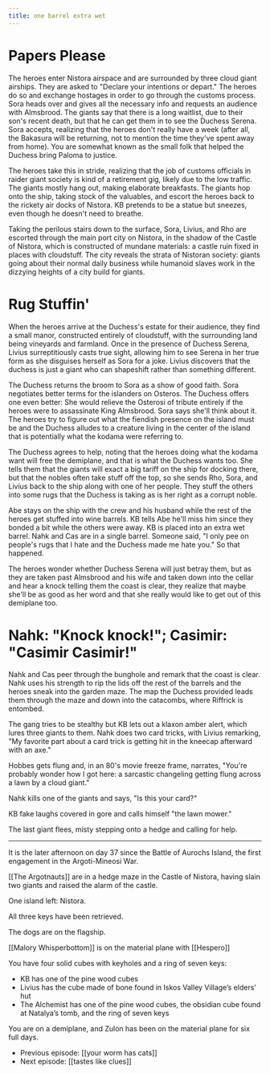 ```yaml
---
title: one barrel extra wet
---
```


# Papers Please

The heroes enter Nistora airspace and are surrounded by three cloud giant airships. They are asked to "Declare your intentions or depart." The heroes do so and exchange hostages in order to go through the customs process. Sora heads over and gives all the necessary info and requests an audience with Almsbrood. The giants say that there is a long waitlist, due to their son's recent death, but that he can get them in to see the Duchess Serena. Sora accepts, realizing that the heroes don't really have a week (after all, the Bakasura will be returning, not to mention the time they've spent away from home). You are somewhat known as the small folk that helped the Duchess bring Paloma to justice.

The heroes take this in stride, realizing that the job of customs officials in raider giant society is kind of a retirement gig, likely due to the low traffic. The giants mostly hang out, making elaborate breakfasts. The giants hop onto the ship, taking stock of the valuables, and escort the heroes back to the rickety air docks of Nistora. KB pretends to be a statue but sneezes, even though he doesn't need to breathe.

Taking the perilous stairs down to the surface, Sora, Livius, and Rho are escorted through the main port city on Nistora, in the shadow of the Castle of Nistora, which is constructed of mundane materials: a castle ruin fixed in places with cloudstuff. The city reveals the strata of Nistoran society: giants going about their normal daily business while humanoid slaves work in the dizzying heights of a city build for giants. 

# Rug Stuffin'

When the heroes arrive at the Duchess's estate for their audience, they find a small manor, constructed entirely of cloudstuff, with the surrounding land being vineyards and farmland. Once in the presence of Duchess Serena, Livius surreptitiously casts true sight, allowing him to see Serena in her true form as she disguises herself as Sora for a joke. Livius discovers that the duchess is just a giant who can shapeshift rather than something different. 

The Duchess returns the broom to Sora as a show of good faith. Sora negotiates better terms for the islanders on Osteros. The Duchess offers one even better: She would relieve the Osterosi of tribute entirely if the heroes were to assassinate King Almsbrood. Sora says she'll think about it. The heroes try to figure out what the fiendish presence on the island must be and the Duchess alludes to a creature living in the center of the island that is potentially what the kodama were referring to. 

The Duchess agrees to help, noting that the heroes doing what the kodama want will free the demiplane, and that is what the Duchess wants too. She tells them that the giants will exact a big tariff on the ship for docking there, but that the nobles often take stuff off the top, so she sends Rho, Sora, and Livius back to the ship along with one of her people. They stuff the others into some rugs that the Duchess is taking as is her right as a corrupt noble. 

Abe stays on the ship with the crew and his husband while the rest of the heroes get stuffed into wine barrels. KB tells Abe he'll miss him since they bonded a bit while the others were away. KB is placed into an extra wet barrel. Nahk and Cas are in a single barrel. Someone said, "I only pee on people's rugs that I hate and the Duchess made me hate you." So that happened.

The heroes wonder whether Duchess Serena will just betray them, but as they are taken past Almsbrood and his wife and taken down into the cellar and hear a knock telling them the coast is clear, they realize that maybe she'll be as good as her word and that she really would like to get out of this demiplane too. 

# Nahk: "Knock knock!"; Casimir: "Casimir Casimir!"

Nahk and Cas peer through the bunghole and remark that the coast is clear. Nahk uses his strength to rip the lids off the rest of the barrels and the heroes sneak into the garden maze. The map the Duchess provided leads them through the maze and down into the catacombs, where Riffrick is entombed. 

The gang tries to be stealthy but KB lets out a klaxon amber alert, which lures three giants to them. Nahk does two card tricks, with Livius remarking, "My favorite part about a card trick is getting hit in the kneecap afterward with an axe." 

Hobbes gets flung and, in an 80's movie freeze frame, narrates, "You're probably wonder how I got here: a sarcastic changeling getting flung across a lawn by a cloud giant."

Nahk kills one of the giants and says, "Is this your card?"

KB fake laughs covered in gore and calls himself "the lawn mower." 

The last giant flees, misty stepping onto a hedge and calling for help. 

----

It is the later afternoon on day 37 since the Battle of Aurochs Island, the first engagement in the Argoti-Mineosi War.

[[The Argotnauts]] are in a hedge maze in the Castle of Nistora, having slain two giants and raised the alarm of the castle.

One island left: Nistora.

All three keys have been retrieved.

The dogs are on the flagship.

[[Malory Whisperbottom]] is on the material plane with [[Hespero]]

You have four solid cubes with keyholes and a ring of seven keys:

-   KB has one of the pine wood cubes
-   Livius has the cube made of bone found in Iskos Valley Village’s elders’ hut
-   The Alchemist has one of the pine wood cubes, the obsidian cube found at Natalya’s tomb, and the ring of seven keys

You are on a demiplane, and Zulon has been on the material plane for six full days.

- Previous episode: [[your worm has cats]]
- Next episode: [[tastes like clues]]

